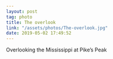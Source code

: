 ```yaml
---
layout: post
tag: photo
title: The overlook
link: "/assets/photos/The-overlook.jpg"
date: 2019-05-02 17:49:52
---
```

Overlooking the Mississippi at Pike’s Peak
